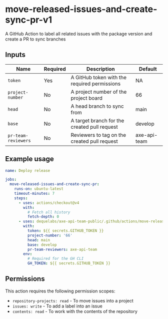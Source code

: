 # move-released-issues-and-create-sync-pr-v1

A GitHub Action to label all related issues with the package version and create a PR to sync branches

## Inputs

| Name                | Required | Description                                  | Default      |
| ------------------- | -------- | -------------------------------------------- | ------------ |
| `token`             | Yes      | A GitHub token with the required permissions | NA           |
| `project-number`    | No       | A project number of the project board        | 66           |
| `head`              | No       | A head branch to sync from                   | main         |
| `base`              | No       | A target branch for the created pull request | develop      |
| `pr-team-reviewers` | No       | Reviewers to tag on the created pull request | axe-api-team |

## Example usage

```yaml
name: Deploy release

jobs:
  move-released-issues-and-create-sync-pr:
    runs-on: ubuntu-latest
    timeout-minutes: 7
    steps:
      - uses: actions/checkout@v4
        with:
          # Fetch all history
          fetch-depth: 0
      - uses: dequelabs/axe-api-team-public/.github/actions/move-released-issues-and-create-sync-pr-v1@main
        with:
          token: ${{ secrets.GITHUB_TOKEN }}
          project-number: '66'
          head: main
          base: develop
          pr-team-reviewers: axe-api-team
        env:
          # Required for the GH CLI
          GH_TOKEN: ${{ secrets.GITHUB_TOKEN }}
```

## Permissions

This action requires the following permission scopes:

- `repository-projects: read` - To move issues into a project
- `issues: write` - To add a label into an issue
- `contents: read` - To work with the contents of the repository
